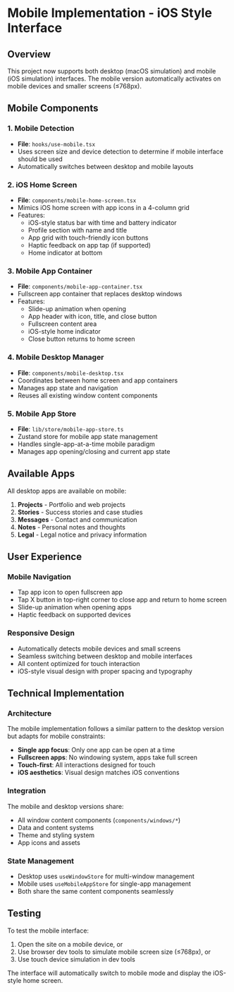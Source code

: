 # Mobile Implementation - iOS Style Interface

## Overview

This project now supports both desktop (macOS simulation) and mobile (iOS simulation) interfaces. The mobile version automatically activates on mobile devices and smaller screens (≤768px).

## Mobile Components

### 1. Mobile Detection
- **File**: `hooks/use-mobile.tsx`
- Uses screen size and device detection to determine if mobile interface should be used
- Automatically switches between desktop and mobile layouts

### 2. iOS Home Screen
- **File**: `components/mobile-home-screen.tsx`
- Mimics iOS home screen with app icons in a 4-column grid
- Features:
  - iOS-style status bar with time and battery indicator
  - Profile section with name and title
  - App grid with touch-friendly icon buttons
  - Haptic feedback on app tap (if supported)
  - Home indicator at bottom

### 3. Mobile App Container
- **File**: `components/mobile-app-container.tsx`
- Fullscreen app container that replaces desktop windows
- Features:
  - Slide-up animation when opening
  - App header with icon, title, and close button
  - Fullscreen content area
  - iOS-style home indicator
  - Close button returns to home screen

### 4. Mobile Desktop Manager
- **File**: `components/mobile-desktop.tsx`
- Coordinates between home screen and app containers
- Manages app state and navigation
- Reuses all existing window content components

### 5. Mobile App Store
- **File**: `lib/store/mobile-app-store.ts`
- Zustand store for mobile app state management
- Handles single-app-at-a-time mobile paradigm
- Manages app opening/closing and current app state

## Available Apps

All desktop apps are available on mobile:

1. **Projects** - Portfolio and web projects
2. **Stories** - Success stories and case studies  
3. **Messages** - Contact and communication
4. **Notes** - Personal notes and thoughts
5. **Legal** - Legal notice and privacy information

## User Experience

### Mobile Navigation
- Tap app icon to open fullscreen app
- Tap X button in top-right corner to close app and return to home screen
- Slide-up animation when opening apps
- Haptic feedback on supported devices

### Responsive Design
- Automatically detects mobile devices and small screens
- Seamless switching between desktop and mobile interfaces
- All content optimized for touch interaction
- iOS-style visual design with proper spacing and typography

## Technical Implementation

### Architecture
The mobile implementation follows a similar pattern to the desktop version but adapts for mobile constraints:

- **Single app focus**: Only one app can be open at a time
- **Fullscreen apps**: No windowing system, apps take full screen
- **Touch-first**: All interactions designed for touch
- **iOS aesthetics**: Visual design matches iOS conventions

### Integration
The mobile and desktop versions share:
- All window content components (`components/windows/*`)
- Data and content systems
- Theme and styling system
- App icons and assets

### State Management
- Desktop uses `useWindowStore` for multi-window management
- Mobile uses `useMobileAppStore` for single-app management
- Both share the same content components seamlessly

## Testing

To test the mobile interface:
1. Open the site on a mobile device, or
2. Use browser dev tools to simulate mobile screen size (≤768px), or
3. Use touch device simulation in dev tools

The interface will automatically switch to mobile mode and display the iOS-style home screen.